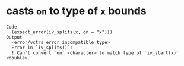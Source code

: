 # casts `on` to type of `x` bounds

    Code
      (expect_error(iv_splits(x, on = "x")))
    Output
      <error/vctrs_error_incompatible_type>
      Error in `iv_splits()`:
      ! Can't convert `on` <character> to match type of `iv_start(x)` <double>.

